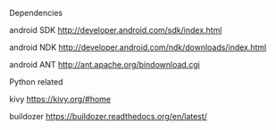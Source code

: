 Dependencies 

android SDK  http://developer.android.com/sdk/index.html

android NDK  http://developer.android.com/ndk/downloads/index.html

android ANT  http://ant.apache.org/bindownload.cgi

Python related

kivy       https://kivy.org/#home

buildozer  https://buildozer.readthedocs.org/en/latest/
